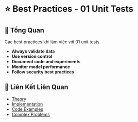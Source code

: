 # ⭐ Best Practices - 01 Unit Tests

## 🎯 Tổng Quan

Các best practices khi làm việc với 01 unit tests.

- **Always validate data**
- **Use version control**
- **Document code and experiments**
- **Monitor model performance**
- **Follow security best practices**

## 🔗 Liên Kết Liên Quan

- [Theory](./THEORY_01_unit_tests.md)
- [Implementation](./IMPLEMENTATION_01_unit_tests.md)
- [Code Examples](./CODE_EXAMPLES_01_unit_tests.md)
- [Complex Problems](./COMPLEX_PROBLEMS.md)
